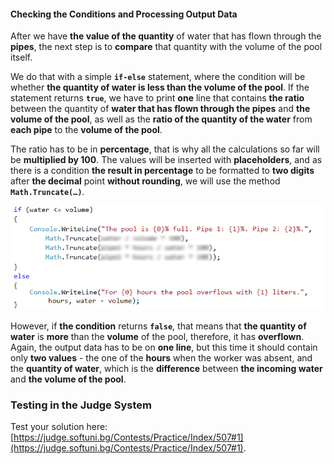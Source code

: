 #### Checking the Conditions and Processing Output Data

After we have **the value of the quantity** of water that has flown through the **pipes**, the next step is to **compare** that quantity with the volume of the pool itself.

We do that with a simple **`if-else`** statement, where the condition will be whether **the quantity of water is less than the volume of the pool**. If the statement returns **`true`**, we have to print **one** line that contains **the ratio** between the quantity of **water that has flown through the pipes** and **the volume of the pool**, as well as the **ratio of the quantity of the water** from **each pipe** to the **volume of the pool**. 

The ratio has to be in **percentage**, that is why all the calculations so far will be **multiplied by 100**. The values will be inserted with **placeholders**, and as there is a condition **the result in percentage** to be formatted to **two digits** after **the decimal** point **without rounding**, we will use the method **`Math.Truncate(…)`**.

![](/assets/chapter-3-2-images/02.Pipes-in-pool-03.png)

However, if **the condition** returns **`false`**, that means that **the quantity of water** is **more** than the **volume** of the pool, therefore, it has **overflown**. Again, the output data has to be on **one line**, but this time it should contain only **two values** - the one of the **hours** when the worker was absent, and the **quantity of water**, which is the **difference** between **the incoming water** and **the volume of the pool**.

### Testing in the Judge System

Test your solution here: [https://judge.softuni.bg/Contests/Practice/Index/507#1](https://judge.softuni.bg/Contests/Practice/Index/507#1).
